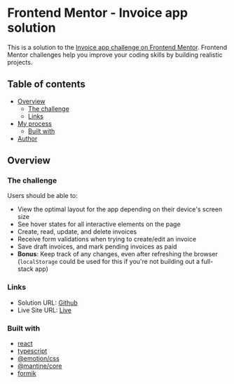 # Frontend Mentor - Invoice app solution

This is a solution to the [Invoice app challenge on Frontend Mentor](https://www.frontendmentor.io/challenges/invoice-app-i7KaLTQjl). Frontend Mentor challenges help you improve your coding skills by building realistic projects.

## Table of contents

- [Overview](#overview)
  - [The challenge](#the-challenge)
  - [Links](#links)
- [My process](#my-process)
  - [Built with](#built-with)
- [Author](#author)

## Overview

### The challenge

Users should be able to:

- View the optimal layout for the app depending on their device's screen size
- See hover states for all interactive elements on the page
- Create, read, update, and delete invoices
- Receive form validations when trying to create/edit an invoice
- Save draft invoices, and mark pending invoices as paid
- **Bonus**: Keep track of any changes, even after refreshing the browser (`localStorage` could be used for this if you're not building out a full-stack app)

### Links

- Solution URL: [Github](https://github.com/TheVegeta/invoice-app)
- Live Site URL: [Live](https://TheVegeta.github.io/invoice-app)

### Built with

- [react](https://reactjs.org/)
- [typescript](https://www.typescriptlang.org/)
- [@emotion/css](https://emotion.sh/docs/introduction)
- [@mantine/core](https://mantine.dev/)
- [formik](https://formik.org/)
